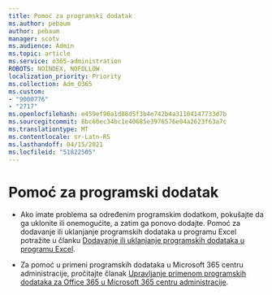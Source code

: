 ```yaml
---
title: Pomoć za programski dodatak
ms.author: pebaum
author: pebaum
manager: scotv
ms.audience: Admin
ms.topic: article
ms.service: o365-administration
ROBOTS: NOINDEX, NOFOLLOW
localization_priority: Priority
ms.collection: Adm_O365
ms.custom:
- "9000776"
- "2717"
ms.openlocfilehash: e459ef90a1d08d5f3b4e742b4a31104147733d7b
ms.sourcegitcommit: 8bc60ec34bc1e40685e3976576e04a2623f63a7c
ms.translationtype: MT
ms.contentlocale: sr-Latn-RS
ms.lasthandoff: 04/15/2021
ms.locfileid: "51822505"
---
```

# <a name="add-in-help"></a>Pomoć za programski dodatak

- Ako imate problema sa određenim programskim dodatkom, pokušajte da ga uklonite ili onemogućite, a zatim ga ponovo dodajte. Pomoć za dodavanje ili uklanjanje programskih dodataka u programu Excel potražite u članku [Dodavanje ili uklanjanje programskih dodataka u programu Excel](https://support.office.com/client/0af570c4-5cf3-4fa9-9b88-403625a0b460).

- Za pomoć u primeni programskih dodataka u Microsoft 365 centru administracije, pročitajte članak [Upravljanje primenom programskih dodataka za Office 365 u Microsoft 365 centru administracije](https://docs.microsoft.com/microsoft-365/admin/manage/manage-deployment-of-add-ins).
